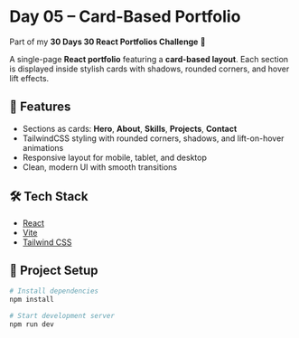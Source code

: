 # Day 05 – Card-Based Portfolio

Part of my **30 Days 30 React Portfolios Challenge** 🚀

A single-page **React portfolio** featuring a **card-based layout**.
Each section is displayed inside stylish cards with shadows, rounded corners, and hover lift effects.

## 🌟 Features
- Sections as cards: **Hero**, **About**, **Skills**, **Projects**, **Contact**
- TailwindCSS styling with rounded corners, shadows, and lift-on-hover animations
- Responsive layout for mobile, tablet, and desktop
- Clean, modern UI with smooth transitions

## 🛠️ Tech Stack
- [React](https://react.dev/)
- [Vite](https://vitejs.dev/)
- [Tailwind CSS](https://tailwindcss.com/)

## 📂 Project Setup
```bash
# Install dependencies
npm install

# Start development server
npm run dev
